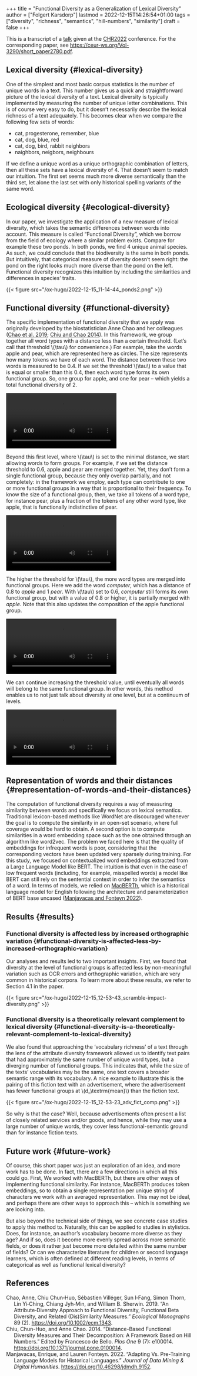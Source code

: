 +++
title = "Functional Diversity as a Generalization of Lexical Diversity"
author = ["Folgert Karsdorp"]
lastmod = 2022-12-15T14:26:54+01:00
tags = ["diversity", "richness", "semantics", "hill-numbers", "similarity"]
draft = false
+++

This is a transcript of a [talk](https://youtu.be/z8OCu9tB-jY) given at the [CHR2022](https://2022.computational-humanities-research.org) conference. For the corresponding
paper, see <https://ceur-ws.org/Vol-3290/short_paper2780.pdf>.


## Lexical diversity {#lexical-diversity}

One of the simplest and most basic corpus statistics is the number of unique words in a
text. This number gives us a quick and straightforward picture of the lexical diversity of
a text. Lexical diversity is typically implemented by measuring the number of unique
letter combinations. This is of course very easy to do, but it doesn’t necessarily
describe the lexical richness of a text adequately. This becomes clear when we compare the
following few sets of words:

-   cat, progesterone, remember, blue
-   cat, dog, blue, red
-   cat, dog, bird, rabbit neighbors
-   naighbors, neigbors, neighbours

If we define a unique word as a unique orthographic combination of letters, then all these
sets have a lexical diversity of 4. That doesn’t seem to match our intuition. The first
set seems much more diverse semantically than the third set, let alone the last set with
only historical spelling variants of the same word.


## Ecological diversity {#ecological-diversity}

In our paper, we investigate the application of a new measure of lexical diversity, which
takes the semantic differences between words into account. This measure is called
“Functional Diversity”, which we borrow from the field of ecology where a similar problem
exists. Compare for example these two ponds. In both ponds, we find 4 unique animal
species. As such, we could conclude that the biodiversity is the same in both ponds. But
intuitively, that categorical measure of diversity doesn’t seem right: the pond on the
right looks much more diverse than the pond on the left. Functional diversity recognizes
this intuition by including the similarities and differences in species’ traits.

{{< figure src="/ox-hugo/2022-12-15_11-14-44_ponds2.png" >}}


## Functional diversity {#functional-diversity}

The specific implementation of functional diversity that we apply was originally developed
by the biostatistician Anne Chao and her colleagues
(<a href="#citeproc_bib_item_1">Chao et al. 2019</a>; <a href="#citeproc_bib_item_2">Chiu and Chao 2014</a>). In this framework, we group together all word
types with a distance less than a certain threshold. (Let’s call that threshold \\(\tau\\) for
convenience.) For example, take the words apple and pear, which are represented here as
circles. The size represents how many tokens we have of each word. The distance between
these two words is measured to be 0.4. If we set the threshold \\(\tau\\) to a value that is
equal or smaller than this 0.4, then each word type forms its own functional group. So,
one group for apple, and one for pear – which yields a total functional diversity of 2.

<video autoplay loop playsinline><source src="/videos/ProportionalContribution_0000.mp4" type="video/mp4"></video>

Beyond this first level, where \\(\tau\\) is set to the minimal distance, we start allowing words
to form groups. For example, if we set the distance threshold to 0.6, apple and pear are
merged together. Yet, they don’t form a single functional group, because they only overlap
partially, and not completely: in the framework we employ, each type can contribute to one
or more functional groups in a way that is proportional to their frequency. To know the
size of a functional group, then, we take all tokens of a word type, for instance pear,
plus a fraction of the tokens of any other word type, like apple, that is functionally
indistinctive of pear.

<video autoplay loop playsinline><source src="/videos/ProportionalContribution_0001.mp4" type="video/mp4"></video>

The higher the threshold for \\(\tau\\), the more word types are merged into functional
groups. Here we add the word _computer_, which has a distance of 0.8 to _apple_ and 1
_pear_. With \\(\tau\\) set to 0.6, _computer_ still forms its own functional group, but with
a value of 0.8 or higher, it is partially merged with _apple_. Note that this also updates
the composition of the apple functional group.

<video autoplay loop playsinline><source src="/videos/ProportionalContribution_0002.mp4" type="video/mp4"></video>

We can continue increasing the threshold value, until eventually all words will belong to
the same functional group. In other words, this method enables us to not just talk about
diversity at one level, but at a continuum of levels.

<video autoplay loop playsinline><source src="/videos/ProportionalContribution_0003.mp4" type="video/mp4"></video>


## Representation of words and their distances {#representation-of-words-and-their-distances}

The computation of functional diversity requires a way of measuring similarity between
words and specifically we focus on lexical semantics. Traditional lexicon-based methods
like WordNet are discouraged whenever the goal is to compute the similarity in an open-set
scenario, where full coverage would be hard to obtain. A second option is to compute
similarities in a word embedding space such as the one obtained through an algorithm like
word2vec. The problem we faced here is that the quality of embeddings for infrequent words
is poor, considering that the corresponding vectors have been updated very sparsely during
training. For this study, we focused on contextualized word embeddings extracted from a
Large Language Model like BERT. The intuition is that even in the case of low frequent
words (including, for example, misspelled words) a model like BERT can still rely on the
sentential context in order to infer the semantics of a word. In terms of models, we
relied on [MacBERTh](https://macberth.netlify.app/), which is a historical language model for English following the
architecture and parameterization of BERT base uncased (<a href="#citeproc_bib_item_3">Manjavacas and Fonteyn 2022</a>).


## Results {#results}


### Functional diversity is affected less by increased orthographic variation {#functional-diversity-is-affected-less-by-increased-orthographic-variation}

Our analyses and results led to two important insights. First, we found that diversity at
the level of functional groups is affected less by non-meaningful variation such as OCR
errors and orthographic variation, which are very common in historical corpora. To learn
more about these results, we refer to Section 4.1 in the paper.

{{< figure src="/ox-hugo/2022-12-15_12-53-43_scramble-impact-diversity.png" >}}


### Functional diversity is a theoretically relevant complement to lexical diversity {#functional-diversity-is-a-theoretically-relevant-complement-to-lexical-diversity}

We also found that approaching the ‘vocabulary richness’ of a text through the lens of the
attribute diversity framework allowed us to identify text pairs that had approximately the
same number of unique word types, but a diverging number of functional groups. This
indicates that, while the size of the texts’ vocabularies may be the same, one text covers
a broader semantic range with its vocabulary. A nice example to illustrate this is the
pairing of this fiction text with an advertisement, where the advertisement has fewer
functional groups at \\(d\_\textrm{mean}\\) than the fiction text.

{{< figure src="/ox-hugo/2022-12-15_12-53-23_adv_fict_comp.png" >}}

So why is that the case?
Well, because advertisements often present a list of closely related services and/or
goods, and hence, while they may use a large number of unique words, they cover less
functional-semantic ground than for instance fiction texts.


## Future work {#future-work}

Of course, this short paper was just an exploration of an idea, and more work has to be
done. In fact, there are a few directions in which all this could go. First, We worked
with MacBERTh, but there are other ways of implementing functional similarity. For
instance, MacBERTh produces token embeddings, so to obtain a single representation per
unique string of characters we work with an averaged representation. This may not be
ideal, and perhaps there are other ways to approach this – which is something we are
looking into.

But also beyond the technical side of things, we see concrete case studies to apply this
method to. Naturally, this can be applied to studies in stylistics. Does, for instance, an
author’s vocabulary become more diverse as they age? And if so, does it become more evenly
spread across more semantic fields, or does it rather just become more detailed within the
same number of fields? Or can we characterize literature for children or second language
learners, which is often defined at different reading levels, in terms of categorical as
well as functional lexical diversity?

## References

<style>.csl-entry{text-indent: -1.5em; margin-left: 1.5em;}</style><div class="csl-bib-body">
  <div class="csl-entry"><a id="citeproc_bib_item_1"></a>Chao, Anne, Chiu Chun‐Huo, Sébastien Villéger, Sun I‐Fang, Simon Thorn, Lin Yi‐Ching, Chiang Jyh‐Min, and William B. Sherwin. 2019. “An Attribute‐Diversity Approach to Functional Diversity, Functional Beta Diversity, and Related (Dis)Similarity Measures.” <i>Ecological Monographs</i> 89 (2). <a href="https://doi.org/10.1002/ecm.1343">https://doi.org/10.1002/ecm.1343</a>.</div>
  <div class="csl-entry"><a id="citeproc_bib_item_2"></a>Chiu, Chun-Huo, and Anne Chao. 2014. “Distance-Based Functional Diversity Measures and Their Decomposition: A Framework Based on Hill Numbers.” Edited by Francesco de Bello. <i>Plos One</i> 9 (7): e100014. <a href="https://doi.org/10.1371/journal.pone.0100014">https://doi.org/10.1371/journal.pone.0100014</a>.</div>
  <div class="csl-entry"><a id="citeproc_bib_item_3"></a>Manjavacas, Enrique, and Lauren Fonteyn. 2022. “Adapting Vs. Pre-Training Language Models for Historical Languages.” <i>Journal of Data Mining &#38; Digital Humanities</i>. <a href="https://doi.org/10.46298/jdmdh.9152">https://doi.org/10.46298/jdmdh.9152</a>.</div>
</div>

